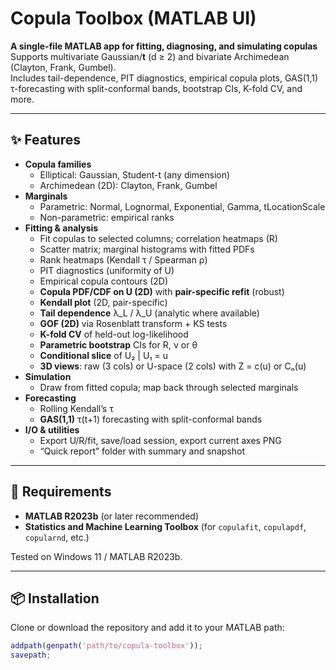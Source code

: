 # Copula Toolbox (MATLAB UI)

**A single-file MATLAB app for fitting, diagnosing, and simulating copulas**  
Supports multivariate Gaussian/**t** (d ≥ 2) and bivariate Archimedean (Clayton, Frank, Gumbel).  
Includes tail-dependence, PIT diagnostics, empirical copula plots, GAS(1,1) τ-forecasting with split-conformal bands, bootstrap CIs, K-fold CV, and more.



---

## ✨ Features

- **Copula families**
  - Elliptical: Gaussian, Student-t (any dimension)
  - Archimedean (2D): Clayton, Frank, Gumbel
- **Marginals**
  - Parametric: Normal, Lognormal, Exponential, Gamma, tLocationScale
  - Non-parametric: empirical ranks
- **Fitting & analysis**
  - Fit copulas to selected columns; correlation heatmaps (R)
  - Scatter matrix; marginal histograms with fitted PDFs
  - Rank heatmaps (Kendall τ / Spearman ρ)
  - PIT diagnostics (uniformity of U)
  - Empirical copula contours (2D)
  - **Copula PDF/CDF on U (2D)** with **pair-specific refit** (robust)
  - **Kendall plot** (2D, pair-specific)
  - **Tail dependence** λ_L / λ_U (analytic where available)
  - **GOF (2D)** via Rosenblatt transform + KS tests
  - **K-fold CV** of held-out log-likelihood
  - **Parametric bootstrap** CIs for R, ν or θ
  - **Conditional slice** of U₂ | U₁ = u
  - **3D views**: raw (3 cols) or U-space (2 cols) with Z = c(u) or Cₙ(u)
- **Simulation**
  - Draw from fitted copula; map back through selected marginals
- **Forecasting**
  - Rolling Kendall’s τ
  - **GAS(1,1)** τ(t+1) forecasting with split-conformal bands
- **I/O & utilities**
  - Export U/R/fit, save/load session, export current axes PNG
  - “Quick report” folder with summary and snapshot

---

## 🧩 Requirements

- **MATLAB R2023b** (or later recommended)
- **Statistics and Machine Learning Toolbox** (for `copulafit`, `copulapdf`, `copularnd`, etc.)

Tested on Windows 11 / MATLAB R2023b.

---

## 📦 Installation

Clone or download the repository and add it to your MATLAB path:

```matlab
addpath(genpath('path/to/copula-toolbox'));
savepath;

